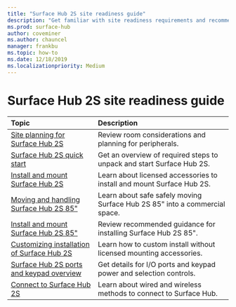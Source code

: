 ```yaml
---
title: "Surface Hub 2S site readiness guide"
description: "Get familiar with site readiness requirements and recommendations for Surface Hub 2S."
ms.prod: surface-hub
author: coveminer
ms.author: chauncel
manager: frankbu
ms.topic: how-to
ms.date: 12/18/2019
ms.localizationpriority: Medium
---
```


# Surface Hub 2S site readiness guide

| Topic | Description |
|:-------|:-------|
| [Site planning for Surface Hub 2S](surface-hub-2s-site-planning.md) | Review room considerations and planning for peripherals. |
| [Surface Hub 2S quick start](surface-hub-2s-quick-start.md) | Get an overview of required steps to unpack and start Surface Hub 2S. |
| [Install and mount Surface Hub 2S](surface-hub-2s-install-mount.md) | Learn about licensed accessories to install and mount Surface Hub 2S. |
| [Moving and handling Surface Hub 2S 85"](hub-move.md) | Learn about safe safely moving Surface Hub 2S 85" into a commercial space.  |
| [Install and mount Surface Hub 2S 85"](surface-hub-2s-install-mount.md) | Review recommended guidance for installing Surface Hub 2S 85". |
| [Customizing installation of Surface Hub 2S](surface-hub-2s-custom-install.md) | Learn how to custom install without licensed mounting accessories.|
| [Surface Hub 2S ports and keypad overview](surface-hub-2s-port-keypad-overview.md) | Get details for I/O ports and keypad power and selection controls. |
| [Connect to Surface Hub 2S](surface-hub-2s-connect.md) | Learn about wired and wireless methods to connect to Surface Hub.|
